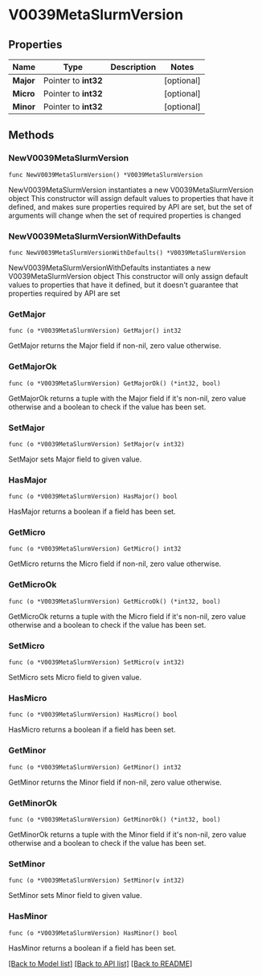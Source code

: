 # V0039MetaSlurmVersion

## Properties

Name | Type | Description | Notes
------------ | ------------- | ------------- | -------------
**Major** | Pointer to **int32** |  | [optional] 
**Micro** | Pointer to **int32** |  | [optional] 
**Minor** | Pointer to **int32** |  | [optional] 

## Methods

### NewV0039MetaSlurmVersion

`func NewV0039MetaSlurmVersion() *V0039MetaSlurmVersion`

NewV0039MetaSlurmVersion instantiates a new V0039MetaSlurmVersion object
This constructor will assign default values to properties that have it defined,
and makes sure properties required by API are set, but the set of arguments
will change when the set of required properties is changed

### NewV0039MetaSlurmVersionWithDefaults

`func NewV0039MetaSlurmVersionWithDefaults() *V0039MetaSlurmVersion`

NewV0039MetaSlurmVersionWithDefaults instantiates a new V0039MetaSlurmVersion object
This constructor will only assign default values to properties that have it defined,
but it doesn't guarantee that properties required by API are set

### GetMajor

`func (o *V0039MetaSlurmVersion) GetMajor() int32`

GetMajor returns the Major field if non-nil, zero value otherwise.

### GetMajorOk

`func (o *V0039MetaSlurmVersion) GetMajorOk() (*int32, bool)`

GetMajorOk returns a tuple with the Major field if it's non-nil, zero value otherwise
and a boolean to check if the value has been set.

### SetMajor

`func (o *V0039MetaSlurmVersion) SetMajor(v int32)`

SetMajor sets Major field to given value.

### HasMajor

`func (o *V0039MetaSlurmVersion) HasMajor() bool`

HasMajor returns a boolean if a field has been set.

### GetMicro

`func (o *V0039MetaSlurmVersion) GetMicro() int32`

GetMicro returns the Micro field if non-nil, zero value otherwise.

### GetMicroOk

`func (o *V0039MetaSlurmVersion) GetMicroOk() (*int32, bool)`

GetMicroOk returns a tuple with the Micro field if it's non-nil, zero value otherwise
and a boolean to check if the value has been set.

### SetMicro

`func (o *V0039MetaSlurmVersion) SetMicro(v int32)`

SetMicro sets Micro field to given value.

### HasMicro

`func (o *V0039MetaSlurmVersion) HasMicro() bool`

HasMicro returns a boolean if a field has been set.

### GetMinor

`func (o *V0039MetaSlurmVersion) GetMinor() int32`

GetMinor returns the Minor field if non-nil, zero value otherwise.

### GetMinorOk

`func (o *V0039MetaSlurmVersion) GetMinorOk() (*int32, bool)`

GetMinorOk returns a tuple with the Minor field if it's non-nil, zero value otherwise
and a boolean to check if the value has been set.

### SetMinor

`func (o *V0039MetaSlurmVersion) SetMinor(v int32)`

SetMinor sets Minor field to given value.

### HasMinor

`func (o *V0039MetaSlurmVersion) HasMinor() bool`

HasMinor returns a boolean if a field has been set.


[[Back to Model list]](../README.md#documentation-for-models) [[Back to API list]](../README.md#documentation-for-api-endpoints) [[Back to README]](../README.md)


